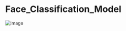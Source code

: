 # Face_Classification_Model

![image](https://github.com/user-attachments/assets/eb9d3a49-47e3-48b6-b658-0fad4d1426d7)
